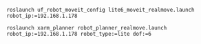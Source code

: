`roslaunch uf_robot_moveit_config lite6_moveit_realmove.launch robot_ip:=192.168.1.178`

`roslaunch xarm_planner robot_planner_realmove.launch robot_ip:=192.168.1.178 robot_type:=lite dof:=6`

